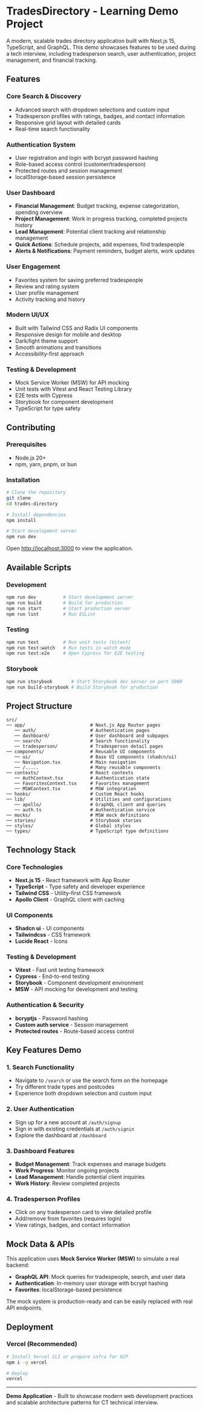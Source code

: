 # TradesDirectory - Learning Demo Project

A modern, scalable trades directory application built with Next.js 15, TypeScript, and GraphQL. This demo showcases features to be used during a tech interview, including tradesperson search, user authentication, project management, and financial tracking.

## Features

### **Core Search & Discovery**

- Advanced search with dropdown selections and custom input
- Tradesperson profiles with ratings, badges, and contact information
- Responsive grid layout with detailed cards
- Real-time search functionality

### **Authentication System**

- User registration and login with bcrypt password hashing
- Role-based access control (customer/tradesperson)
- Protected routes and session management
- localStorage-based session persistence

### **User Dashboard**

- **Financial Management**: Budget tracking, expense categorization, spending overview
- **Project Management**: Work in progress tracking, completed projects history
- **Lead Management**: Potential client tracking and relationship management
- **Quick Actions**: Schedule projects, add expenses, find tradespeople
- **Alerts & Notifications**: Payment reminders, budget alerts, work updates

### **User Engagement**

- Favorites system for saving preferred tradespeople
- Review and rating system
- User profile management
- Activity tracking and history

### **Modern UI/UX**

- Built with Tailwind CSS and Radix UI components
- Responsive design for mobile and desktop
- Dark/light theme support
- Smooth animations and transitions
- Accessibility-first approach

### **Testing & Development**

- Mock Service Worker (MSW) for API mocking
- Unit tests with Vitest and React Testing Library
- E2E tests with Cypress
- Storybook for component development
- TypeScript for type safety

## Contributing

### Prerequisites

- Node.js 20+
- npm, yarn, pnpm, or bun

### Installation

```bash
# Clone the repository
git clone
cd trades-directory

# Install dependencies
npm install

# Start development server
npm run dev
```

Open [http://localhost:3000](http://localhost:3000) to view the application.

## Available Scripts

### Development

```bash
npm run dev          # Start development server
npm run build        # Build for production
npm run start        # Start production server
npm run lint         # Run ESLint
```

### Testing

```bash
npm run test         # Run unit tests (Vitest)
npm run test:watch   # Run tests in watch mode
npm run test:e2e     # Open Cypress for E2E testing
```

### Storybook

```bash
npm run storybook       # Start Storybook dev server on port 5000
npm run build-storybook # Build Storybook for production
```

## Project Structure

```
src/
── app/                        # Next.js App Router pages
   ── auth/                    # Authentication pages
   ── dashboard/               # User dashboard and subpages
   ── search/                  # Search functionality
   ── tradesperson/            # Tradesperson detail pages
── components/                 # Reusable UI components
   ── ui/                      # Base UI components (shadcn/ui)
   ── Navigation.tsx           # Main navigation
   ── /.....                   # Many reusable components
── contexts/                   # React contexts
   ── AuthContext.tsx          # Authentication state
   ── FavoritesContext.tsx     # Favorites management
   ── MSWContext.tsx           # MSW integration
── hooks/                      # Custom React hooks
── lib/                        # Utilities and configurations
   ── apollo/                  # GraphQL client and queries
   ── auth.ts                  # Authentication service
── mocks/                      # MSW mock definitions
── stories/                    # Storybook stories
── styles/                     # Global styles
── types/                      # TypeScript type definitions
```

## Technology Stack

### Core Technologies

- **Next.js 15** - React framework with App Router
- **TypeScript** - Type safety and developer experience
- **Tailwind CSS** - Utility-first CSS framework
- **Apollo Client** - GraphQL client with caching

### UI Components

- **Shadcn ui** - UI components
- **Tailwindcss** - CSS framework
- **Lucide React** - Icons

### Testing & Development

- **Vitest** - Fast unit testing framework
- **Cypress** - End-to-end testing
- **Storybook** - Component development environment
- **MSW** - API mocking for development and testing

### Authentication & Security

- **bcryptjs** - Password hashing
- **Custom auth service** - Session management
- **Protected routes** - Route-based access control

## Key Features Demo

### 1. Search Functionality

- Navigate to `/search` or use the search form on the homepage
- Try different trade types and postcodes
- Experience both dropdown selection and custom input

### 2. User Authentication

- Sign up for a new account at `/auth/signup`
- Sign in with existing credentials at `/auth/signin`
- Explore the dashboard at `/dashboard`

### 3. Dashboard Features

- **Budget Management**: Track expenses and manage budgets
- **Work Progress**: Monitor ongoing projects
- **Lead Management**: Handle potential client inquiries
- **Work History**: Review completed projects

### 4. Tradesperson Profiles

- Click on any tradesperson card to view detailed profile
- Add/remove from favorites (requires login)
- View ratings, badges, and contact information

## Mock Data & APIs

This application uses **Mock Service Worker (MSW)** to simulate a real backend:

- **GraphQL API**: Mock queries for tradespeople, search, and user data
- **Authentication**: In-memory user storage with bcrypt hashing
- **Favorites**: localStorage-based persistence

The mock system is production-ready and can be easily replaced with real API endpoints.

## Deployment

### Vercel (Recommended)

```bash
# Install Vercel CLI or prepare infra for GCP
npm i -g vercel

# Deploy
vercel
```

---

**Demo Application** - Built to showcase modern web development practices and scalable architecture patterns for CT technical interview.
